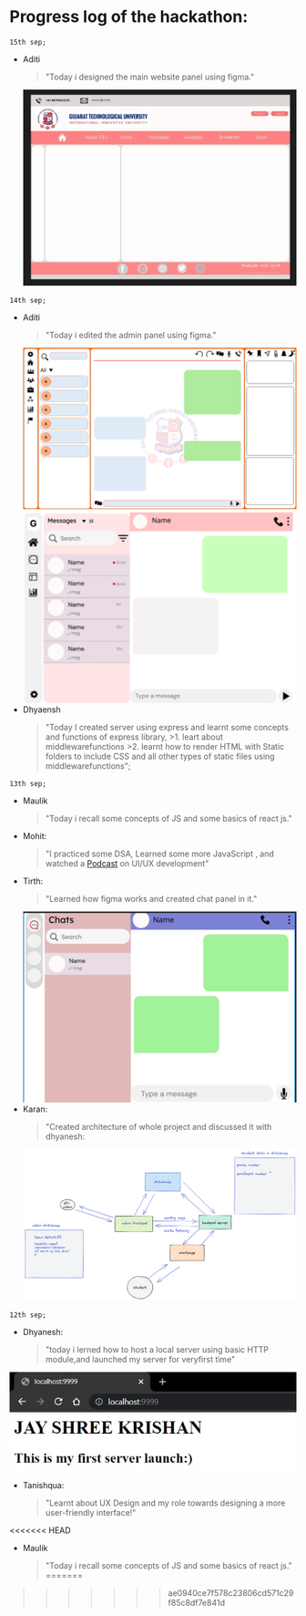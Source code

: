 # Progress log of the hackathon:

```
15th sep;
```
- Aditi
     >"Today i designed the main website panel using figma."
     <img src="./Images/Aditi/web4.jpg">
```
14th sep;
```
- Aditi
     >"Today i edited the admin panel using figma."
     <img src="./Images/Aditi/web2.png">
     <img src="./Images/Aditi/web3.png">
- Dhyaensh
     >    "Today I created server using express and learnt some concepts and functions of express library,
          >1. leart about middlewarefunctions
          >2. learnt how to render HTML with Static folders to include CSS and all other types of static files using middlewarefunctions";
```
13th sep;
```

- Maulik
     >"Today i recall some concepts of JS and some basics of react js."
- Mohit:
     >"I practiced some DSA, Learned some more JavaScript , and watched a [Podcast](https://www.youtube.com/watch?v=Ol_n4paZ0Ug&t=9s) on UI/UX development"
- Tirth:
     >"Learned how figma works and created chat panel in it."
     <img src="./Images/Tirth/Chat Panel.png">
- Karan:
     >"Created architecture of whole project and discussed it with dhyanesh:
     <img src="./Images/Karan/whatsapp_gtu.png">
```
12th sep;
```
- Dhyanesh:
     >"today i lerned how to host a local server using basic HTTP module,and launched my server for veryfirst time"

<img src=".\Images\Dhyanesh\FirstServerHosting.png">

- Tanishqua:
     >"Learnt about UX Design and my role towards designing a more user-friendly interface!"

<<<<<<< HEAD
- Maulik
     >"Today i recall some concepts of JS and some basics of react js."
=======
>>>>>>> ae0940ce7f578c23806cd571c29f85c8df7e841d

